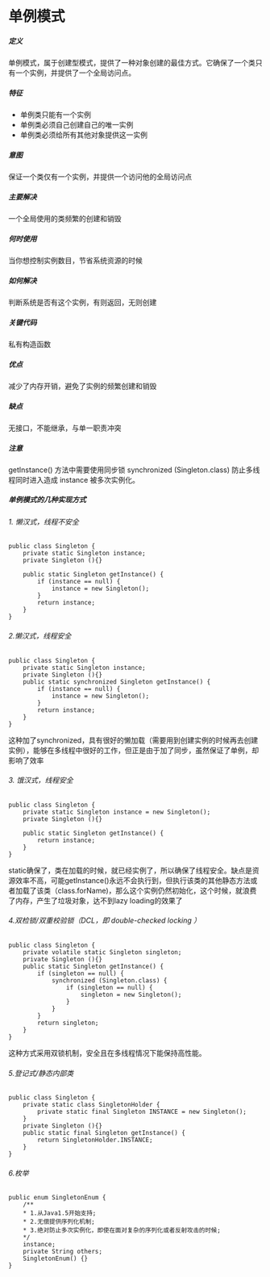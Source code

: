 # 单例模式  <!-- {docsify-ignore-all} -->
##### 定义<!-- {docsify-ignore} -->
单例模式，属于创建型模式，提供了一种对象创建的最佳方式。它确保了一个类只有一个实例，并提供了一个全局访问点。  
<!--more-->
##### 特征<!-- {docsify-ignore} -->
* 单例类只能有一个实例
* 单例类必须自己创建自己的唯一实例
* 单例类必须给所有其他对象提供这一实例   

##### 意图<!-- {docsify-ignore} -->
保证一个类仅有一个实例，并提供一个访问他的全局访问点
##### 主要解决<!-- {docsify-ignore} -->
一个全局使用的类频繁的创建和销毁
##### 何时使用<!-- {docsify-ignore} -->
当你想控制实例数目，节省系统资源的时候
##### 如何解决<!-- {docsify-ignore} -->
判断系统是否有这个实例，有则返回，无则创建
##### 关键代码<!-- {docsify-ignore} -->
私有构造函数
##### 优点<!-- {docsify-ignore} -->
减少了内存开销，避免了实例的频繁创建和销毁
##### 缺点<!-- {docsify-ignore} -->
无接口，不能继承，与单一职责冲突
##### 注意<!-- {docsify-ignore} -->
getInstance() 方法中需要使用同步锁 synchronized (Singleton.class) 防止多线程同时进入造成 instance 被多次实例化。
##### 单例模式的几种实现方式<!-- {docsify-ignore} -->
###### 1. 懒汉式，线程不安全
```
public class Singleton {  
    private static Singleton instance;  
    private Singleton (){}  
    
    public static Singleton getInstance() {  
        if (instance == null) {  
            instance = new Singleton();  
        }  
        return instance;  
    }  
}
```
###### 2.懒汉式，线程安全
```
public class Singleton {  
    private static Singleton instance;  
    private Singleton (){}  
    public static synchronized Singleton getInstance() {  
        if (instance == null) {  
            instance = new Singleton();  
        }  
        return instance;  
    }  
}
```
这种加了synchronized，具有很好的懒加载（需要用到创建实例的时候再去创建实例），能够在多线程中很好的工作，但正是由于加了同步，虽然保证了单例，却影响了效率
###### 3. 饿汉式，线程安全
```
public class Singleton {  
    private static Singleton instance = new Singleton();  
    private Singleton (){}

    public static Singleton getInstance() {  
        return instance;  
    }  
}
```
static确保了，类在加载的时候，就已经实例了，所以确保了线程安全。缺点是资源效率不高，可能getInstance()永远不会执行到，但执行该类的其他静态方法或者加载了该类（class.forName)，那么这个实例仍然初始化，这个时候，就浪费了内存，产生了垃圾对象，达不到lazy loading的效果了
###### 4.双检锁/双重校验锁（DCL，即 double-checked locking ）
```
public class Singleton {  
    private volatile static Singleton singleton;  
    private Singleton (){}  
    public static Singleton getInstance() {  
        if (singleton == null) {  
            synchronized (Singleton.class) {  
                if (singleton == null) {  
                    singleton = new Singleton();  
                }  
            }  
        }  
        return singleton;  
    }  
}
```
这种方式采用双锁机制，安全且在多线程情况下能保持高性能。
###### 5.登记式/静态内部类
```
public class Singleton {  
    private static class SingletonHolder {  
        private static final Singleton INSTANCE = new Singleton();  
    }  
    private Singleton (){}  
    public static final Singleton getInstance() {  
        return SingletonHolder.INSTANCE;  
    }  
}
```
###### 6.枚举
```
public enum SingletonEnum {  
    /** 
    * 1.从Java1.5开始支持; 
    * 2.无偿提供序列化机制; 
    * 3.绝对防止多次实例化，即使在面对复杂的序列化或者反射攻击的时候; 
    */  
    instance;  
    private String others;  
    SingletonEnum() {}
}
```
